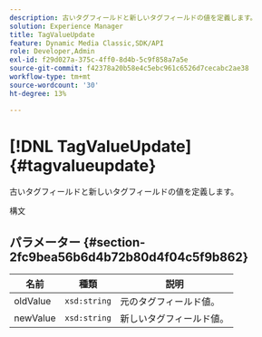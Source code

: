 ```yaml
---
description: 古いタグフィールドと新しいタグフィールドの値を定義します。
solution: Experience Manager
title: TagValueUpdate
feature: Dynamic Media Classic,SDK/API
role: Developer,Admin
exl-id: f29d027a-375c-4ff0-8d4b-5c9f858a7a5e
source-git-commit: f42378a20b58e4c5ebc961c6526d7cecabc2ae38
workflow-type: tm+mt
source-wordcount: '30'
ht-degree: 13%

---
```


# [!DNL TagValueUpdate]{#tagvalueupdate}

古いタグフィールドと新しいタグフィールドの値を定義します。

構文

## パラメーター {#section-2fc9bea56b6d4b72b80d4f04c5f9b862}

| 名前 | 種類 | 説明 |
|---|---|---|
| oldValue | `xsd:string` | 元のタグフィールド値。 |
| newValue | `xsd:string` | 新しいタグフィールド値。 |
